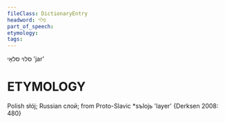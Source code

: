 ```yaml
---
fileClass: DictionaryEntry
headword: סלוי
part_of_speech: 
etymology: 
tags: 
---
```

סלוי
סלאָי
'jar'

ETYMOLOGY
===========
Polish słój; Russian слой; from Proto-Slavic *sъlojь 'layer'
{Derksen 2008: 480}
